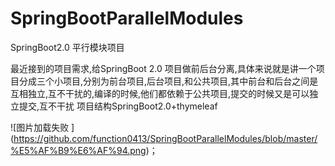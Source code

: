 # SpringBootParallelModules
SpringBoot2.0 平行模块项目

最近接到的项目需求,给SpringBoot 2.0 项目做前后台分离,具体来说就是讲一个项目分成三个小项目,分别为前台项目,后台项目,和公共项目,其中前台和后台之间是互相独立,互不干扰的,编译的时候,他们都依赖于公共项目,提交的时候又是可以独立提交,互不干扰
项目结构SpringBoot2.0+thymeleaf

![图片加载失败 ] (https://github.com/function0413/SpringBootParallelModules/blob/master/%E5%AF%B9%E6%AF%94.png)；
